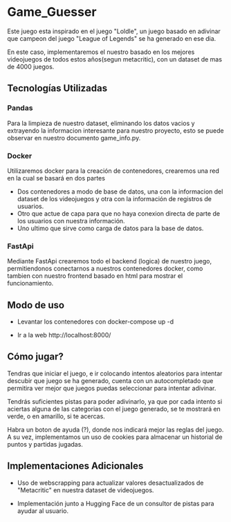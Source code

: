 # Game_Guesser

Este juego esta inspirado en el juego "Loldle", un juego basado en adivinar que campeon del juego "League of Legends" se ha generado en ese dia.

En este caso, implementaremos el nuestro basado en los mejores videojuegos de todos estos años(segun metacritic), con un dataset de mas de 4000 juegos.

## Tecnologías Utilizadas

### Pandas

Para la limpieza de nuestro dataset, eliminando los datos vacios y extrayendo la informacion interesante para nuestro proyecto, esto se puede observar en nuestro documento game_info.py.

### Docker

Utilizaremos docker para la creación de contenedores, crearemos una red en la cual  se basará en dos partes

- Dos contenedores a modo de base de datos, una con la informacion del dataset de los videojuegos y otra con la información de registros de usuarios.
- Otro que actue de capa para que no haya conexion directa de parte de los usuarios con nuestra información.
- Uno ultimo que sirve como carga de datos para la base de datos.

### FastApi

Mediante FastApi crearemos todo el backend (logica) de nuestro juego, permitiendonos conectarnos a nuestros contenedores docker, como tambien con nuestro frontend basado en html para mostrar el funcionamiento.

## Modo de uso

- Levantar los contenedores con docker-compose up -d

- Ir a la web http://localhost:8000/

## Cómo jugar?

Tendras que iniciar el juego, e ir colocando intentos aleatorios para intentar descubir que juego se ha generado, cuenta con un autocompletado que permitira ver mejor que juegos puedas seleccionar para intentar adivinar.

Tendrás suficientes pistas para poder adivinarlo, ya que por cada intento si aciertas alguna de las categorias con el juego generado, se te mostrará en verde, o en amarillo, si te acercas.

Habra un boton de ayuda (?), donde nos indicará mejor las reglas del juego. A su vez, implementamos un uso de cookies para almacenar un historial de puntos y partidas jugadas.


## Implementaciones Adicionales

- Uso de webscrapping para actualizar valores desactualizados de "Metacritic" en nuestra dataset de videojuegos.

- Implementación junto a Hugging Face de un consultor de pistas para ayudar al usuario.

